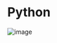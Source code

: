 # Python
![image](https://user-images.githubusercontent.com/107805330/180347121-f43f833f-a60f-4539-a936-e6ddf3c90c31.png)

